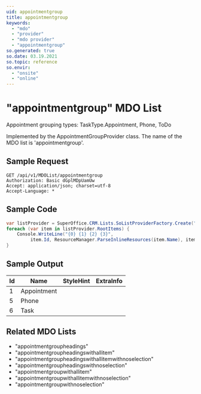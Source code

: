 ```yaml
---
uid: appointmentgroup
title: appointmentgroup
keywords:
  - "mdo"
  - "provider"
  - "mdo provider"
  - "appointmentgroup"
so.generated: true
so.date: 03.19.2021
so.topic: reference
so.envir:
  - "onsite"
  - "online"
---
```


# "appointmentgroup" MDO List
Appointment grouping types: TaskType.Appointment, Phone, ToDo



Implemented by the <see cref="T:SuperOffice.CRM.Lists.AppointmentGroupProvider">AppointmentGroupProvider</see> class.
The name of the MDO list is 'appointmentgroup'.




## Sample Request

```http!
GET /api/v1/MDOList/appointmentgroup
Authorization: Basic dGplMDpUamUw
Accept: application/json; charset=utf-8
Accept-Language: *

```

## Sample Code
```cs
var listProvider = SuperOffice.CRM.Lists.SoListProviderFactory.Create("appointmentgroup", forceFlatList: true);
foreach (var item in listProvider.RootItems) {
    Console.WriteLine("{0} {1} {2} {3}", 
         item.Id, ResourceManager.ParseInlineResources(item.Name), item.StyleHint, item.ExtraInfo);
}
```

## Sample Output

|Id   | Name  |StyleHint|ExtraInfo |
| --- | ----- | ------- | -------- |
|1|Appointment|||
|5|Phone|||
|6|Task|||


## Related MDO Lists

* "appointmentgroupheadings"
* "appointmentgroupheadingswithallitem"
* "appointmentgroupheadingswithallitemwithnoselection"
* "appointmentgroupheadingswithnoselection"
* "appointmentgroupwithallitem"
* "appointmentgroupwithallitemwithnoselection"
* "appointmentgroupwithnoselection"
